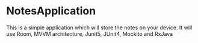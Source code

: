 # NotesApplication
This is a simple application which will store the notes on your device. It will use Room, MVVM architecture, Junit5, JUnit4, Mockito and RxJava
